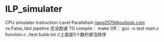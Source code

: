 # ILP_simulater
CPU simulater Instruction-Level Parallelism
jiang2579@outlook.com
vx:False_Idol
pipeline 还没跑通
TO compile：
make
OR：
gcc -o test main.c function.c
./test bubb.txt 
//上面是5个数的冒泡排序
